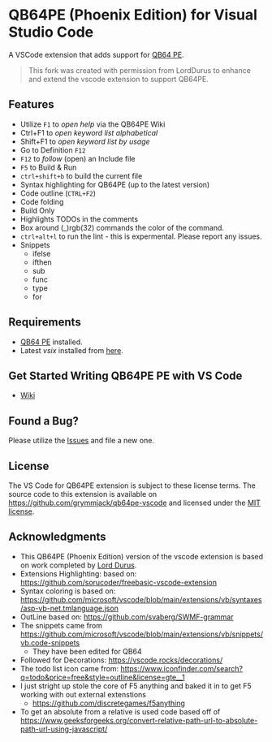 # QB64PE (Phoenix Edition) for Visual Studio Code

A VSCode extension that adds support for [QB64 PE](https://www.qb64phoenix.com).

> This fork was created with permission from LordDurus to enhance and extend the vscode extension to support QB64PE.

## Features

* Utilize `F1` to *open help* via the QB64PE Wiki
* Ctrl+F1 to *open keyword list alphabetical*
* Shift+F1 to *open keyword list by usage*
* Go to Definition `F12`
* `F12` to *follow* (open) an Include file
* `F5` to Build & Run
* `ctrl+shift+b` to build the current file
* Syntax highlighting for QB64PE (up to the latest version)
* Code outline (`CTRL+F2`)
* Code folding
* Build Only
* Highlights TODOs in the comments
* Box around (_)rgb(32) commands the color of the command.
* `ctrl+alt+l` to run the lint - this is expermental.  Please report any issues.
* Snippets
  - ifelse
  - ifthen
  - sub
  - func
  - type
  - for

## Requirements

* [QB64 PE](https://www.qb64phoenix.com) installed.
* Latest *vsix* installed from [here](https://github.com/grymmjack/qb64pe-vscode/tree/main/releases).

## Get Started Writing QB64PE PE with VS Code

* [Wiki](https://qb64phoenix.com/qb64wiki)

## Found a Bug?

Please utilize the [Issues](https://github.com/grymmjack/qb64pe-vscode/issues) and file a new one.

## License

The VS Code for QB64PE extension is subject to these license terms. The source code to this extension is available on https://github.com/grymmjack/qb64pe-vscode and licensed under the [MIT license](https://github.com/grymmjack/qb64pe-vscode/blob/main/LICENSE).

## Acknowledgments

* This QB64PE (Phoenix Edition) version of the vscode extension is based on work completed by [Lord Durus](https://github.com/grymmjack/qb64pe-vscode/commits?author=LordDurus).
* Extensions Highlighting: based on: https://github.com/sorucoder/freebasic-vscode-extension
* Syntax coloring is based on: https://github.com/microsoft/vscode/blob/main/extensions/vb/syntaxes/asp-vb-net.tmlanguage.json
* OutLine based on: https://github.com/svaberg/SWMF-grammar
* The snippets came from https://github.com/microsoft/vscode/blob/main/extensions/vb/snippets/vb.code-snippets
   - They have been edited for QB64
* Followed for Decorations: https://vscode.rocks/decorations/
* The todo list icon came from: https://www.iconfinder.com/search?q=todo&price=free&style=outline&license=gte__1
* I just stright up stole the core of F5 anything and baked it in to get F5 working with out external extenstions
  - https://github.com/discretegames/f5anything
* To get an absolute from a relative is used code based off of https://www.geeksforgeeks.org/convert-relative-path-url-to-absolute-path-url-using-javascript/
